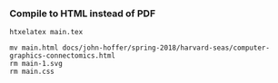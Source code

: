 ### Compile to HTML instead of PDF

```
htxelatex main.tex

mv main.html docs/john-hoffer/spring-2018/harvard-seas/computer-graphics-connectomics.html
rm main-1.svg
rm main.css
```


